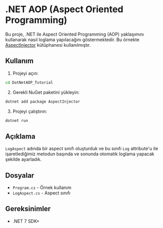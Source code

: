 
# .NET AOP (Aspect Oriented Programming)

Bu proje, .NET ile Aspect Oriented Programming (AOP) yaklaşımını kullanarak nasıl loglama yapılacağını göstermektedir. Bu örnekte [AspectInjector](https://github.com/pamidur/aspect-injector) kütüphanesi kullanılmıştır.

## Kullanım

1. Projeyi açın:
```sh
cd DotNetAOP_Tutorial
```

2. Gerekli NuGet paketini yükleyin:
```sh
dotnet add package AspectInjector
```

3. Projeyi çalıştırın:
```sh
dotnet run
```

## Açıklama

`LogAspect` adında bir aspect sınıfı oluşturduk ve bu sınıfı `Log` attribute'u ile işaretlediğimiz metodun başında ve sonunda otomatik loglama yapacak şekilde ayarladık.

## Dosyalar

- `Program.cs` - Örnek kullanım
- `LogAspect.cs` - Aspect sınıfı

## Gereksinimler

- .NET 7 SDK+
